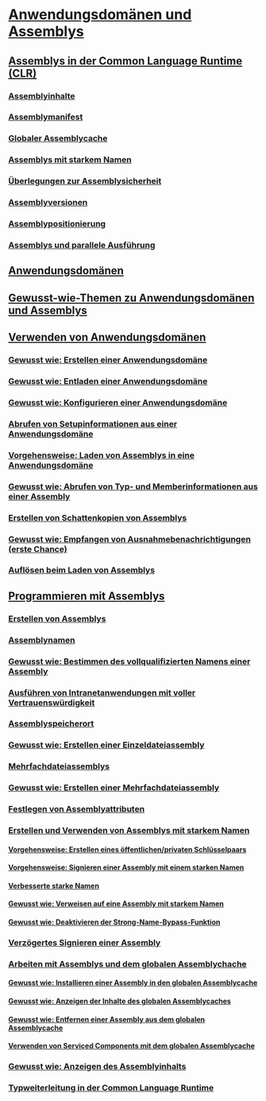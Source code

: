 # [Anwendungsdomänen und Assemblys](index.md)
## [Assemblys in der Common Language Runtime (CLR)](assemblies-in-the-common-language-runtime.md)
### [Assemblyinhalte](assembly-contents.md)
### [Assemblymanifest](assembly-manifest.md)
### [Globaler Assemblycache](gac.md)
### [Assemblys mit starkem Namen](strong-named-assemblies.md)
### [Überlegungen zur Assemblysicherheit](assembly-security-considerations.md)
### [Assemblyversionen](assembly-versioning.md)
### [Assemblypositionierung](assembly-placement.md)
### [Assemblys und parallele Ausführung](assemblies-and-side-by-side-execution.md)
## [Anwendungsdomänen](application-domains.md)
## [Gewusst-wie-Themen zu Anwendungsdomänen und Assemblys](application-domains-and-assemblies-how-to-topics.md)
## [Verwenden von Anwendungsdomänen](use.md)
### [Gewusst wie: Erstellen einer Anwendungsdomäne](how-to-create-an-application-domain.md)
### [Gewusst wie: Entladen einer Anwendungsdomäne](how-to-unload-an-application-domain.md)
### [Gewusst wie: Konfigurieren einer Anwendungsdomäne](how-to-configure-an-application-domain.md)
### [Abrufen von Setupinformationen aus einer Anwendungsdomäne](retrieve-setup-information.md)
### [Vorgehensweise: Laden von Assemblys in eine Anwendungsdomäne](how-to-load-assemblies-into-an-application-domain.md)
### [Gewusst wie: Abrufen von Typ- und Memberinformationen aus einer Assembly](how-to-obtain-type-and-member-information-from-an-assembly.md)
### [Erstellen von Schattenkopien von Assemblys](shadow-copy-assemblies.md)
### [Gewusst wie: Empfangen von Ausnahmebenachrichtigungen (erste Chance)](how-to-receive-first-chance-exception-notifications.md)
### [Auflösen beim Laden von Assemblys](resolve-assembly-loads.md)
## [Programmieren mit Assemblys](programming-with-assemblies.md)
### [Erstellen von Assemblys](create-assemblies.md)
### [Assemblynamen](assembly-names.md)
### [Gewusst wie: Bestimmen des vollqualifizierten Namens einer Assembly](how-to-determine-assembly-fully-qualified-name.md)
### [Ausführen von Intranetanwendungen mit voller Vertrauenswürdigkeit](running-intranet-applications-in-full-trust.md)
### [Assemblyspeicherort](assembly-location.md)
### [Gewusst wie: Erstellen einer Einzeldateiassembly](how-to-build-a-single-file-assembly.md)
### [Mehrfachdateiassemblys](multifile-assemblies.md)
### [Gewusst wie: Erstellen einer Mehrfachdateiassembly](how-to-build-a-multifile-assembly.md)
### [Festlegen von Assemblyattributen](set-assembly-attributes.md)
### [Erstellen und Verwenden von Assemblys mit starkem Namen](create-and-use-strong-named-assemblies.md)
#### [Vorgehensweise: Erstellen eines öffentlichen/privaten Schlüsselpaars](how-to-create-a-public-private-key-pair.md)
#### [Vorgehensweise: Signieren einer Assembly mit einem starken Namen](how-to-sign-an-assembly-with-a-strong-name.md)
#### [Verbesserte starke Namen](enhanced-strong-naming.md)
#### [Gewusst wie: Verweisen auf eine Assembly mit starkem Namen](how-to-reference-a-strong-named-assembly.md)
#### [Gewusst wie: Deaktivieren der Strong-Name-Bypass-Funktion](how-to-disable-the-strong-name-bypass-feature.md)
### [Verzögertes Signieren einer Assembly](delay-sign-assembly.md)
### [Arbeiten mit Assemblys und dem globalen Assemblychache](working-with-assemblies-and-the-gac.md)
#### [Gewusst wie: Installieren einer Assembly in den globalen Assemblycache](how-to-install-an-assembly-into-the-gac.md)
#### [Gewusst wie: Anzeigen der Inhalte des globalen Assemblycaches](how-to-view-the-contents-of-the-gac.md)
#### [Gewusst wie: Entfernen einer Assembly aus dem globalen Assemblycache](how-to-remove-an-assembly-from-the-gac.md)
#### [Verwenden von Serviced Components mit dem globalen Assemblycache](use-serviced-components-with-the-gac.md)
### [Gewusst wie: Anzeigen des Assemblyinhalts](how-to-view-assembly-contents.md)
### [Typweiterleitung in der Common Language Runtime](type-forwarding-in-the-common-language-runtime.md)
